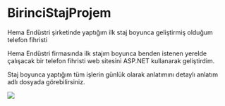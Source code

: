 # BirinciStajProjem
Hema Endüstri şirketinde yaptığım ilk staj boyunca geliştirmiş olduğum telefon fihristi

Hema Endüstri firmasında ilk stajım boyunca benden istenen yerelde çalışacak bir telefon fihristi web sitesini ASP.NET kullanarak geliştirdim.

Staj boyunca yaptığım tüm işlerin günlük olarak anlatımını detaylı anlatım adlı dosyada görebilirsiniz.

<img src="http://i.hizliresim.com/1EM5jY.jpg">
